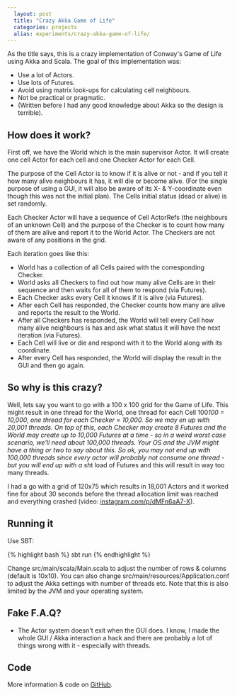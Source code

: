 ```yaml
---
  layout: post
  title: "Crazy Akka Game of Life"
  categories: projects
  alias: experiments/crazy-akka-game-of-life/
---
```

As the title says, this is a crazy implementation of Conway's Game of Life using Akka and Scala. The goal of this implementation was:

 * Use a lot of Actors.
 * Use lots of Futures.
 * Avoid using matrix look-ups for calculating cell neighbours.
 * Not be practical or pragmatic.
 * (Written before I had any good knowledge about Akka so the design is terrible).

## How does it work?
First off, we have the World which is the main supervisor Actor. It will create one cell Actor for each cell and one Checker Actor for each Cell.

The purpose of the Cell Actor is to know if it is alive or not - and if you tell it how many alive neighbours it has, it will die or become alive. (For the single purpose of using a GUI, it will also be aware of its X- & Y-coordinate even though this was not the initial plan). The Cells initial status (dead or alive) is set randomly.

Each Checker Actor will have a sequence of Cell ActorRefs (the neighbours of an unknown Cell) and the purpose of the Checker is to count how many of them are alive and report it to the World Actor. The Checkers are not aware of any positions in the grid.

Each iteration goes like this:

 * World has a collection of all Cells paired with the corresponding Checker.
 * World asks all Checkers to find out how many alive Cells are in their sequence and then waits for all of them to respond (via Futures).
 * Each Checker asks every Cell it knows if it is alive (via Futures).
 * After each Cell has responded, the Checker counts how many are alive and reports the result to the World.
 * After all Checkers has responded, the World will tell every Cell how many alive neighbours is has and ask what status it will have the next iteration (via Futures).
 * Each Cell will live or die and respond with it to the World along with its coordinate.
 * After every Cell has responded, the World will display the result in the GUI and then go again.

## So why is this crazy?
Well, lets say you want to go with a 100 x 100 grid for the Game of Life. This might result in one thread for the World, one thread for each Cell 100*100 = 10,000, one thread for each Checker = 10,000. So we may en up with 20,001 threads. On top of this, each Checker may create 8 Futures and the World may create up to 10,000 Futures at a time - so in a weird worst case scenario, we'll need about 100,000 threads. Your OS and the JVM might have a thing or two to say about this. So ok, you may not end up with 100,000 threads since every actor will probably not consume one thread - but you will end up with a sh*t load of Futures and this will result in way too many threads.

I had a go with a grid of 120x75 which results in 18,001 Actors and it worked fine for about 30 seconds before the thread allocation limit was reached and everything crashed (video: [instagram.com/p/dMFn6aA7-X](http://instagram.com/p/dMFn6aA7-X/)).

## Running it
Use SBT:

{% highlight bash %}
sbt run
{% endhighlight %}

Change src/main/scala/Main.scala to adjust the number of rows & columns (default is 10x10). You can also change src/main/resources/Application.conf to adjust the Akka settings with number of threads etc. Note that this is also limited by the JVM and your operating system.


## Fake F.A.Q?
 * The Actor system doesn't exit when the GUI does.
 I know, I made the whole GUI / Akka interaction a hack and there are probably a lot of things wrong with it - especially with threads.

## Code
 More information & code on [GitHub](https://github.com/AntonFagerberg/Crazy-Akka-Game-of-Life).
